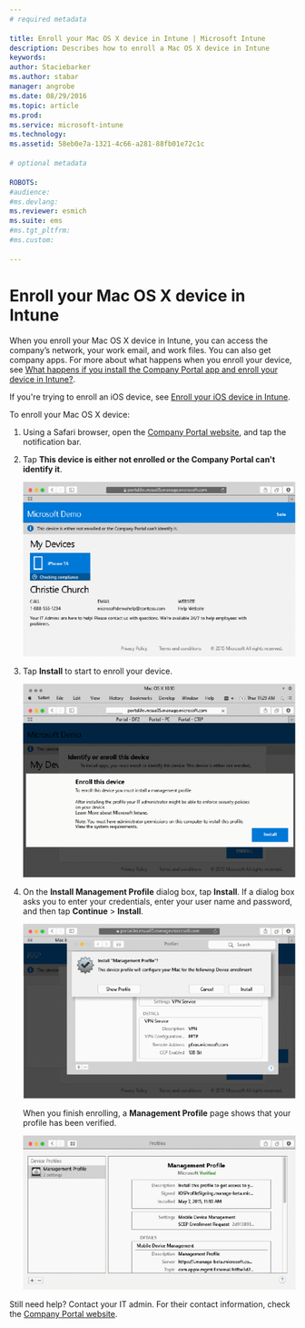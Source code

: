 ```yaml
---
# required metadata

title: Enroll your Mac OS X device in Intune | Microsoft Intune
description: Describes how to enroll a Mac OS X device in Intune
keywords:
author: Staciebarker
ms.author: stabar
manager: angrobe
ms.date: 08/29/2016
ms.topic: article
ms.prod:
ms.service: microsoft-intune
ms.technology:
ms.assetid: 58eb0e7a-1321-4c66-a281-88fb01e72c1c

# optional metadata

ROBOTS:
#audience:
#ms.devlang:
ms.reviewer: esmich
ms.suite: ems
#ms.tgt_pltfrm:
#ms.custom:

---
```



# Enroll your Mac OS X device in Intune

When you enroll your Mac OS X device in Intune, you can access the company’s network, your work email, and work files. You can also get company apps. For more about what happens when you enroll your device, see [What happens if you install the Company Portal app and enroll your device in Intune?](what-happens-if-you-install-the-company-portal-app-and-enroll-your-device-in-intune-ios.md).

If you're trying to enroll an iOS device, see [Enroll your iOS device in Intune](enroll-your-device-in-intune-ios.md).


To enroll your Mac OS X device:

1.  Using a Safari browser, open the [Company Portal website](https://portal.manage.microsoft.com), and tap the notification bar.

2.  Tap **This device is either not enrolled or the Company Portal can't identify it**.

	![device-not-enrolled](./media/1-macosx-enroll-tap-enroll.png)

3.  Tap **Install** to start to enroll your device.

   	![tap-install-to-enroll](./media/2-macosx-enroll--install-button.png)

4.  On the **Install Management Profile** dialog box, tap **Install**. If a dialog box asks you to enter your credentials, enter your user name and password, and then tap **Continue** &gt; **Install**.

  	![install-management-profile](./media/3-macosx-enroll-tap-install.png)

	When you finish enrolling, a **Management Profile** page shows that your profile has been verified.

	![management-profile-verified](./media/4-macosx-enroll-done.png)

Still need help? Contact your IT admin. For their contact information, check the [Company Portal website](http://portal.manage.microsoft.com).
